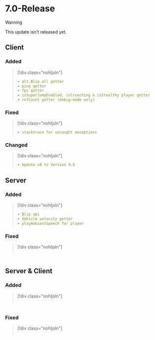 # 7.0-Release

> [!WARNING]
> This update isn't released yet.

## Client

### Added

> [!div class="nohljsln"]
> ```yaml
> - alt.Blip.all getter
> - ping getter
> - fps getter
> - isSuperJumpEnabled, isCrouching & isStealthy player getter
> - refCount getter (debug-mode only)
> ```

### Fixed

> [!div class="nohljsln"]
> ```yaml
> - stacktrace for uncaught exceptions
> ```

### Changed

> [!div class="nohljsln"]
> ```yaml
> - Update v8 to Version 9.5
> ```

## Server

### Added

> [!div class="nohljsln"]
> ```yaml
> - Blip api
> - Vehicle velocity getter
> - playAmbientSpeech for player
> ```

### Fixed

> [!div class="nohljsln"]
> ```yaml

> ```

## Server & Client

### Added

> [!div class="nohljsln"]
> ```yaml

> ```

### Fixed

> [!div class="nohljsln"]
> ```yaml

> ```
